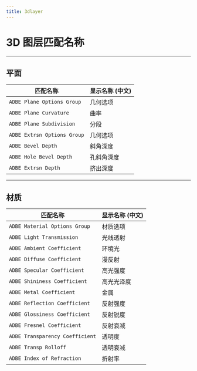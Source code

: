 ```yaml
---
title: 3dlayer
---
```

# 3D 图层匹配名称

---

## 平面

| 匹配名称                      | 显示名称 (中文) |
| ----------------------------- | --------------- |
| `ADBE Plane Options Group`  | 几何选项        |
| `ADBE Plane Curvature`      | 曲率            |
| `ADBE Plane Subdivision`    | 分段            |
| `ADBE Extrsn Options Group` | 几何选项        |
| `ADBE Bevel Depth`          | 斜角深度        |
| `ADBE Hole Bevel Depth`     | 孔斜角深度      |
| `ADBE Extrsn Depth`         | 挤出深度        |

---

## 材质

| 匹配名称                          | 显示名称 (中文) |
| --------------------------------- | --------------- |
| `ADBE Material Options Group`   | 材质选项        |
| `ADBE Light Transmission`       | 光线透射        |
| `ADBE Ambient Coefficient`      | 环境光          |
| `ADBE Diffuse Coefficient`      | 漫反射          |
| `ADBE Specular Coefficient`     | 高光强度        |
| `ADBE Shininess Coefficient`    | 高光光泽度      |
| `ADBE Metal Coefficient`        | 金属            |
| `ADBE Reflection Coefficient`   | 反射强度        |
| `ADBE Glossiness Coefficient`   | 反射锐度        |
| `ADBE Fresnel Coefficient`      | 反射衰减        |
| `ADBE Transparency Coefficient` | 透明度          |
| `ADBE Transp Rolloff`           | 透明衰减        |
| `ADBE Index of Refraction`      | 折射率          |
